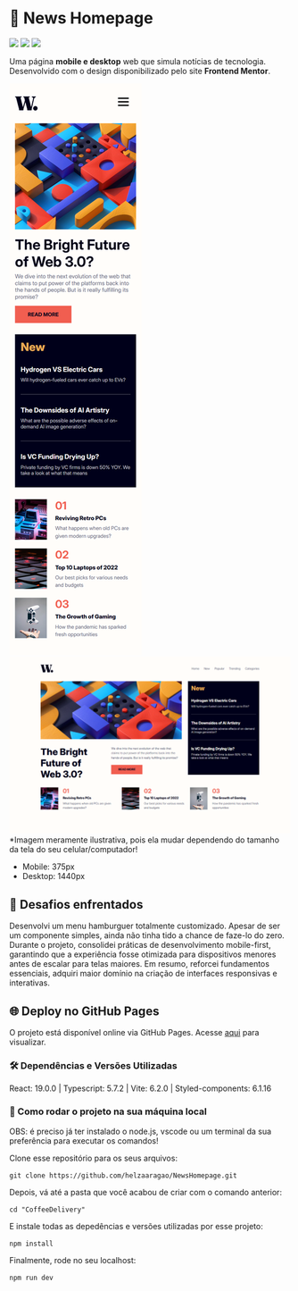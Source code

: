 # 📰 News Homepage

<div>
  <img src="https://img.shields.io/badge/React-20232A?style=for-the-badge&logo=react&logoColor=61DAFB"/>
  <img src="https://img.shields.io/badge/TypeScript-007ACC?style=for-the-badge&logo=typescript&logoColor=white"/>
  <img src="https://img.shields.io/badge/styled--components-DB7093?style=for-the-badge&logo=styled-components&logoColor=white"/>
</div>

Uma página **mobile e desktop** web que simula notícias de tecnologia. Desenvolvido com o design disponibilizado pelo site **Frontend Mentor**.

<div>
    <img src="./src/assets/mobile.png"/>
    <img src="./src/assets/desktop.png"/>
</div>
*Imagem meramente ilustrativa, pois ela mudar dependendo do tamanho da tela do seu celular/computador!

- Mobile: 375px
- Desktop: 1440px

## 📌 Desafios enfrentados 

Desenvolvi um menu hamburguer totalmente customizado. Apesar de ser um componente simples, ainda não tinha tido a chance de faze-lo do zero. Durante o projeto, consolidei práticas de desenvolvimento mobile-first, garantindo que a experiência fosse otimizada para dispositivos menores antes de escalar para telas maiores.
Em resumo, reforcei fundamentos essenciais, adquiri maior domínio na criação de interfaces responsivas e interativas.

## 🌐 Deploy no GitHub Pages

O projeto está disponível online via GitHub Pages. Acesse <a href="helzaaragao.github.io/NewsHomepage/">aqui</a> para visualizar.

### 🛠️ Dependências e Versões Utilizadas

React: 19.0.0 | Typescript: 5.7.2 | Vite: 6.2.0 | Styled-components: 6.1.16 

### 📂 Como rodar o projeto na sua máquina local

OBS: é preciso já ter instalado o node.js, vscode ou um terminal da sua preferência para executar os comandos!

Clone esse repositório para os seus arquivos:
```
git clone https://github.com/helzaaragao/NewsHomepage.git
```

Depois, vá até a pasta que você acabou de criar com o comando anterior:

```
cd "CoffeeDelivery"
```
E instale todas as depedências e versões utilizadas por esse projeto:

```
npm install
```
Finalmente, rode no seu localhost:
```
npm run dev
```
